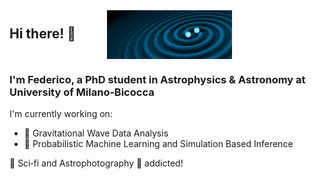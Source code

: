 <h2 style="white-space: nowrap; margin: 0;">
  Hi there! 👋&nbsp;&nbsp;&nbsp;&nbsp;&nbsp;
  <img
    src="https://github.com/fdesanti/fdesanti/raw/main/LIGO_GIF_Infinite_crop.gif"
    width="200"
    style="vertical-align: middle; margin-left: 20px;"
  />
</h2>

<h3>I'm Federico, a PhD student in Astrophysics & Astronomy at University of Milano‑Bicocca</h3>

<p>I'm currently working on:</p>
<ul>
  <li>🌌 Gravitational Wave Data Analysis</li>
  <li>🤖 Probabilistic Machine Learning and Simulation Based Inference</li>
</ul>

<p>🚀 Sci‑fi and Astrophotography 🔭 addicted!</p>

<!--
**fdesanti/fdesanti** is a ✨ _special_ ✨ repository because its `README.md` (this file) appears on your GitHub profile.

Here are some ideas to get you started:

- 🔭 I’m currently working on ...
- 🌱 I’m currently learning ...
- 👯 I’m looking to collaborate on ...
- 🤔 I’m looking for help with ...
- 💬 Ask me about ...
- 📫 How to reach me: ...
- 😄 Pronouns: ...
- ⚡ Fun fact: ...
-->
